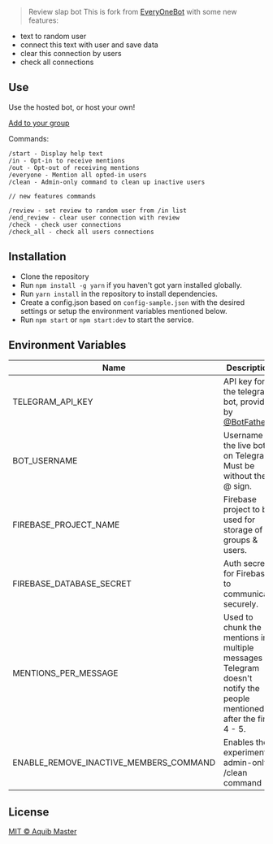 > Review slap bot
> This is fork from [EveryOneBot](https://github.com/everyone-bot/everyone-bot) with some new features:
- text to random user
- connect this text with user and save data
- clear this connection by users
- check all connections

## Use

Use the hosted bot, or host your own!

[Add to your group](https://telegram.me/at_awesome_bot)

Commands:

```
/start - Display help text
/in - Opt-in to receive mentions
/out - Opt-out of receiving mentions
/everyone - Mention all opted-in users
/clean - Admin-only command to clean up inactive users

// new features commands

/review - set review to random user from /in list
/end_review - clear user connection with review
/check - check user connections
/check_all - check all users connections
```

## Installation

-   Clone the repository
-   Run `npm install -g yarn` if you haven't got yarn installed globally.
-   Run `yarn install` in the repository to install dependencies.
-   Create a config.json based on `config-sample.json` with the desired settings or setup the environment variables mentioned below.
-   Run `npm start` or `npm start:dev` to start the service.

## Environment Variables

| Name                                   | Description                                                                                                              |
| -------------------------------------- | ------------------------------------------------------------------------------------------------------------------------ |
| TELEGRAM_API_KEY                       | API key for the telegram bot, provided by [@BotFather](https://telegram.me/BotFather)                                    |
| BOT_USERNAME                           | Username of the live bot on Telegram. Must be without the @ sign.                                                        |
| FIREBASE_PROJECT_NAME                  | Firebase project to be used for storage of groups & users.                                                               |
| FIREBASE_DATABASE_SECRET               | Auth secret for Firebase to communicate securely.                                                                        |
| MENTIONS_PER_MESSAGE                   | Used to chunk the mentions into multiple messages as Telegram doesn't notify the people mentioned after the first 4 - 5. |
| ENABLE_REMOVE_INACTIVE_MEMBERS_COMMAND | Enables the experimental admin-only /clean command                                                                       |

## License

[MIT &copy; Aquib Master](./LICENSE.md)
